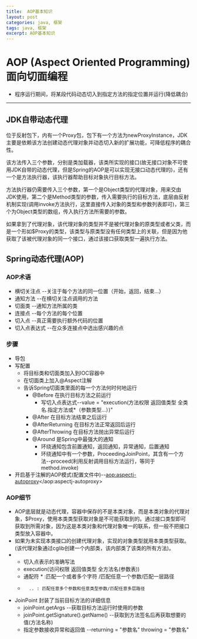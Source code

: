 ```yaml
---
title:  AOP基本知识
layout: post
categories: java, 框架
tags: java, 框架
excerpt: AOP基本知识
---
```

#	AOP (Aspect Oriented Programming) 面向切面编程
*	程序运行期间，将某段代码动态切入到指定方法的指定位置并运行(降低耦合)
---

## JDK自带动态代理

位于反射包下，内有一个Proxy包，包下有一个方法为newProxyInstance，JDK主要是依赖该方法创建动态代理对象并动态切入新的扩展功能，可降低程序的耦合性。

该方法传入三个参数，分别是类加载器，该类所实现的接口(故无接口对象不可使用JDK自带的动态代理，但是Spring的AOP是可以实现无接口动态代理的)，还有一个是方法执行器，该执行器帮助目标对象执行目标方法。

方法执行器仍需要传入三个参数，第一个是Object类型的代理对象，用来交由JDK使用，第二个是Method类型的参数，传入需要执行的目标方法，底层由反射机制实现(调用invoke方法执行，这里直接传入对象的类型和参数列表即可)，第三个为Object类型的数组，传入执行方法所需要的参数。

如果拿到了代理对象，该代理对象的类型并不是被代理对象的原类型或者父类，而是一个形如$Proxy的类型，该类型与原类型没有任何类型上的关联，但是因为他获取了该被代理对象的同一个接口，通过该接口获取类型一遍执行方法。

##	Spring动态代理(AOP)

###	AOP术语
*	横切关注点 --关注于每个方法的同一位置（开始，返回，结束...）
*	通知方法 --在横切关注点调用的方法
*	切面类	--通知方法所属的类
*	连接点	--每个方法的每个位置
*	切入点	--真正需要执行额外代码的位置
*	切入点表达式	--在众多连接点中选出感兴趣的点

###	步骤
*	导包
*	写配置
	*	将目标类和切面类加入到IOC容器中
	*	在切面类上加入@Aspect注解
	*	告诉Spring切面类里面的每一个方法何时何地运行
		*	@Before 在执行目标方法之前运行
			*	写切入点表达式--value = "execution(方法权限 返回值类型 全类名.指定方法或*（参数类型...）)"
		*	@After 在目标方法结束之后运行
		*	@AfterReturning 在目标方法正常返回后运行
		*	@AfterThrowing 在目标方法抛出异常后运行
		*	@Around	是Spring中最强大的通知
			*	环绕通知包含前置通知，返回通知，异常通知，后置通知
			*	环绕通知中有一个参数，ProceedingJoinPoint，其含有一个方法--proceed(利用反射调用目标方法运行，等同于method.invoke)
*	开启基于注解的AOP模式(配置文件中)--<aop:aspectj-autoproxy></aop:aspectj-autoproxy>

###	AOP细节
*	AOP底层就是动态代理，容器中保存的不是本类对象，而是本类对象的代理对象，$Proxy，使用本类类型获取对象是不可能获取到的。通过接口类型即可获取到所需对象，因为这是本类对象和代理对象唯一的联系，但一般不把接口类型放入容器中。
*	如果为未实现本类接口的创建代理对象，实现的对象类型就用本类类型获取。(该代理对象通过cglib创建一个内部类，该内部类了该类的所有方法)。
*	
     * 切入点表示的准确写法
     * execution(访问权限 返回值类型 全方法名(参数表))
     * 通配符 * :匹配一个或者多个字符 /匹配任意一个参数/匹配一层路径
     *       .. : 匹配任意多个参数和任意类型参数/匹配任意多层路径

*	JoinPoint 封装了当前目标方法的详细信息
	*	joinPoint.getArgs --获取目标方法运行时使用的参数
	*	joinPoint.getSignature().getName() --获取到方法签名后再获取想要的值(方法名称)
	*	指定参数接收异常和返回值 --returning = "参数名" throwing = "参数名"
     